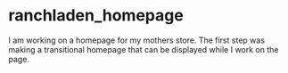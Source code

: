 # ranchladen_homepage

I am working on a homepage for my mothers store.
The first step was making a transitional homepage that can be displayed while I work on the page.
